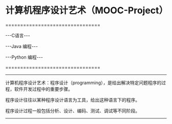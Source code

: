 # 计算机程序设计艺术（MOOC-Project）

================================

---C语言---

---Java 编程---

---Python 编程---

================================


***********************************************************************************************
计算机程序设计艺术：程序设计（programming），是给出解决特定问题程序的过程，软件开发过程中的重要步骤。

程序设计往往以某种程序设计语言为工具，给出这种语言下的程序。

程序设计过程一般包括分析、设计、编码、测试、调试等不同阶段。
***********************************************************************************************


